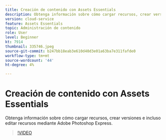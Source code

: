 ```yaml
---
title: Creación de contenido con Assets Essentials
description: Obtenga información sobre cómo cargar recursos, crear versiones e incluso editar recursos mediante Adobe Photoshop Express.
version: cloud-service
feature: Assets Essentials
topic: Administración de contenido
role: User
level: Beginner
kt: 7914
thumbnail: 335746.jpeg
source-git-commit: b247bb18eab3e610d40d3e01a63ba7e311fafde0
workflow-type: tm+mt
source-wordcount: '44'
ht-degree: 4%

---
```



# Creación de contenido con Assets Essentials

Obtenga información sobre cómo cargar recursos, crear versiones e incluso editar recursos mediante Adobe Photoshop Express.

>[!VIDEO](https://video.tv.adobe.com/v/335746/?quality=9&learn=on)
